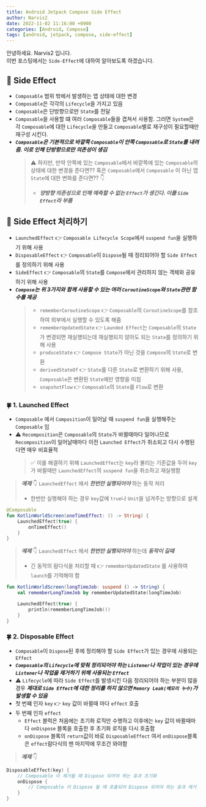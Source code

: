 ```yaml
---
title: Android Jetpack Compose Side Effect
author: Narvis2
date: 2022-11-02 11:16:00 +0900
categories: [Android, Compose]
tags: [android, jetpack, compose, side-effect]
---
```


안녕하세요. Narvis2 입니다.  
이번 포스팅에서는 `Side-Effect`에 대하여 알아보도록 하겠습니다.

## 🍎 Side Effect

- `Composable` 범위 밖에서 발생하는 앱 상태에 대한 변경
- `Composable`은 각각의 `Lifecycle`을 가지고 있음
- `Composable`은 단방향으로만 `State`를 전달
- `Composable`을 사용할 떄 여러 `Composable`들을 겹쳐서 사용함. 그러면 `System`은 각 `Composable`에 대한 `Lifecycle`을 만들고 `Composable`별로 재구성이 필요할때만 재구성 시킨다.
- **_`Composable`은 기본적으로 바깥쪽 `Composable`이 안쪽 `Composable`로 `State`를 내려줌. 이로 인해 단방향으로만 의존성이 생김_**
  > ⚠️ 하지만, 만약 안쪽에 있는 `Composable`에서 바깥쪽에 있는 `Composable`의 상태에 대한 변경을 준다면??
  > 혹은 `Composable`에서 `Composable` 이 아닌 앱 `State`에 대한 변화를 준다면?? 👇
  >
  > - **_양방향 의존성으로 인해 예측할 수 없는 `Effect`가 생긴다. 이를 `Side Effect`라 부름_**

## 🍎 Side Effect 처리하기

- `LaunchedEffect` 👉 `Composable Lifecycle Scope`에서 `suspend fun`을 실행하기 위해 사용
- `DisposableEffect` 👉 `Composable`이 `Dispose`될 때 정리되어야 할 `Side Effect`를 정의하기 위해 사용
- `SideEffect` 👉 `Composable`의 `State`를 `Compose`에서 관리하지 않는 객체와 공유하기 위해 사용
- **_`Compose`는 위 3가지와 함께 사용할 수 있는 여러 `CoroutineScope`와 `State`관련 함수를 제공_**
  > - `rememberCoroutineScope` 👉 `Composable`의 `CoroutineScope`를 참조하여 외부에서 실행할 수 있도록 해줌
  > - `rememberUpdatedState` 👉 `Launded Effect`는 `Composable`의 `State`가 변경되면 재실행되는데 재실행되지 않아도 되는 `State`를 정의하기 위해 사용
  > - `produceState` 👉 `Compose State`가 아닌 것을 `Compose`의 `State`로 변환
  > - `derivedStateOf` 👉 `State`를 다른 `State`로 변환하기 위해 사용, `Composable`은 변환된 `State`에만 영향을 미침
  > - `snapshotFlow` 👉 `Composable`의 `State`를 `Flow`로 변환

### 🍀 1. Launched Effect

- `Composable` 에서 `Composition`이 일어날 때 `suspend fun`을 실행해주는 `Composable` 임
- ⚠️ `Recomposition`은 `Composable`의 `State`가 바뀔때마다 일어나므로 `Recomposition`이 일어날때마다 이전 `Launched Effect`가 취소되고 다시 수행된다면 매우 비효율적
  > ✅ 이를 해결하기 위해 `LaunchedEffect`는 `key`라 불리는 기준값을 두어 `key`가 바뀔때만 `LaunchedEffect`의 `suspend fun`을 취소하고 재실행함

> **_예제_** 👇 `LaunchedEffect` 에서 **_한번만 실행되어야_** 하는 동작 처리
>
> - 한번만 실행해야 하는 경우 `key`값에 `true`나 `Unit`을 넘겨주는 방향으로 설계

```kotlin
@Composable
fun KotlinWorldScreen(oneTimeEffect: () -> String) {
    LaunchedEffect(true) {
        onTimeEffect()
    }
}
```

> **_예제_** 👇 `LaunchedEffect` 에서 **_한번만 실행되어야_** 하는데 **_동작이 길때_**
>
> - 긴 동작의 람다식을 처리할 때 👉 `rememberUpdatedState` 를 사용하여 `launch`를 기억해야 함

```kotlin
fun KotlinWorldScreen(longTimeJob: suspend () -> String) {
    val rememberLongTimeJob by rememberUpdatedState(longTimeJob)

    LaunchedEffect(true) {
        println(rememberLongTimeJob())
    }
}
```

### 🍀 2. Disposable Effect

- `Composable`이 `Dispose`된 후에 정리해야 할 `Side Effect`가 있는 경우에 사용되는 `Effect`
- **_`Composable`의 `Lifecycle`에 맞춰 정리되어야 하는 `Listener`나 작업이 있는 경우에 `Listener`나 작업을 제거하기 위해 사용되는 `Effect`_**
- ⚠️ `Lifecycle`에 따라 `Side Effect`를 발생시킨 다음 정리되어야 하는 부분이 많을 경우 **_제대로 `Side Effect`에 대한 정리를 하지 않으면 `Memory Leak(메모리 누수)`가 발생할 수 있음_**
- 첫 번쨰 인자 `key` 👉 `key` 값이 바뀔때 마다 `effect` 호출
- 두 번째 인자 `effect`
  - `Effect` 블럭은 처음에는 초기화 로직만 수행하고 이후에는 `key` 값이 바뀔때마다 `onDispose` 블록을 호출한 후 초기화 로직을 다시 호출함
  - `onDispose` 블록의 `return`값이 바로 `DisposableEffect` 여서 `onDispose`블록은 `effect`람다식의 맨 마지막에 무조건 와야함

> **_예제_** 👇

```kotlin
DisposableEffect(key) {
    // Composable 이 제거될 때 Dispose 되어야 하는 효과 초기화
    onDispose {
        // Composable 이 Dispose 될 때 호출되어 Dispose 되어야 하는 효과 제거
    }
}
```
